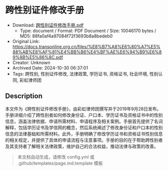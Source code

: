 # 跨性别证件修改手册

- Download: [跨性别证件修改手册.pdf](跨性别证件修改手册.pdf)
    - Type: document / Format: PDF Document / Size: 10046170 bytes / MD5: 88fa0af4a97084f72f3693b8a8bedeb0
- Original Link: https://docs.transonline.org.cn/files/%E8%B7%A8%E6%80%A7%E5%88%AB%E8%AF%81%E4%BB%B6%E4%BF%AE%E6%94%B9%E6%89%8B%E5%86%8C.pdf
- Creator: Unknown
- Archived Date: 2024-10-30 06:37:01
- Tags: 跨性别, 性别证件修改, 法律政策, 学历证书, 资格证书, 社会环境, 性别认同, 彩虹律师团

## Description

本文件为《跨性别证件修改手册》，由彩虹律师团撰写并于2019年9月28日发布。手册详细介绍了跨性别者如何修改身份证、户口本、学历证书及资格证书中的性别信息，涵盖法律依据、申请所需材料、申请程序及相关案例。手册首先提供了名词解释，包括学历证书及学信网的概念，然后系统阐述了修改身份证和户口本的性别信息的法律基础和所需材料。此外，手册明确了修改学历证书和资格证书性别信息的相关规定，并提供了具体的申请流程与注意事项。手册的目的在于帮助跨性别者及其支持者了解相关法律政策，维护自己的合法权益，推动法律与政策的改善。

> 本文档自动生成，请修改 config.yml 或 .github/templates/page.md.template 模板
